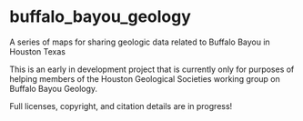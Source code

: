 # buffalo_bayou_geology
A series of maps for sharing geologic data related to Buffalo Bayou in Houston Texas

This is an early in development project that is currently only for 
purposes of helping members of the Houston Geological Societies working group on 
Buffalo Bayou Geology.

Full licenses, copyright, and citation details are in progress!